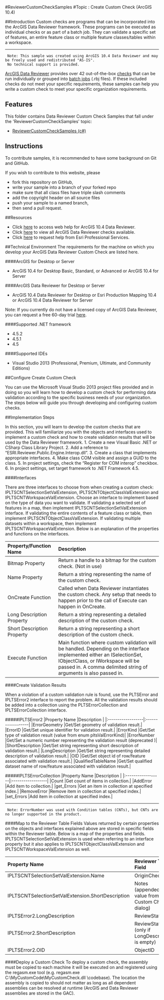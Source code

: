 #ReviewerCustomCheckSamples
#Topic : Create Custom Check (ArcGIS 10.4)

##Introduction
Custom checks are programs that can be incorporated into the ArcGIS Data Reviewer framework. These programs can be executed as individual checks or as part of a batch job. They can validate a specific set of features, an entire feature class or multiple feature classes/tables within a workspace.

----------
     Note: This sample was created using ArcGIS 10.4 Data Reviewer and may be freely used and redistributed "AS-IS". 
     No technical support is provided.

[ArcGIS Data Reviewer](http://www.esri.com/software/arcgis/extensions/arcgis-data-reviewer/index.html) provides over 42 out-of-the-box [checks](http://desktop.arcgis.com/en/arcmap/latest/extensions/data-reviewer/checks-in-data-reviewer.htm) that can be run individually or grouped into [batch jobs](http://desktop.arcgis.com/en/arcmap/latest/extensions/data-reviewer/batch-jobs-and-data-reviewer.htm) (.rbj files). If these included checks do not meet your specific requirements, these samples can help you write a custom check to meet your specific organization requirements.

## Features

This folder contains Data Reviewer Custom Check Samples that fall under the 'ReviewerCustomCheckSamples' topic:

* [ReviewerCustomCheckSamples (c#)](https://github.com/dheerajv/ReviewerCustomCheckSamples)  


## Instructions

To contribute samples, it is recommended to have some background on Git and GitHub. 

If you wish to contribute to this website, please  
* fork this repository on GitHub,  
* write your sample into a branch of your forked repo  
 * make sure that all class files have triple slash comments  
 * add the copyright header on all source files  
* push your sample to a named branch, 
* then send a pull request.

##Resources
* Click [here](http://desktop.arcgis.com/en/arcmap/latest/extensions/data-reviewer/what-is-data-reviewer.htm) to access web help for ArcGIS 10.4 Data Reviewer.
* Click [here](http://desktop.arcgis.com/en/arcmap/latest/extensions/data-reviewer/pdf/Reviewer_check_poster.pdf) to view all ArcGIS Data Reviewer checks available.
* Click [here](http://www.esri.com/services/professional-services/request-services) to request help from Esri Professional Services.

##Technical Environment
The requirements for the machine on which you develop your ArcGIS Data Reviewer Custom Check are listed here.

####ArcGIS for Desktop or Server

* ArcGIS 10.4 for Desktop Basic, Standard, or Advanced or  ArcGIS 10.4 for Server

####ArcGIS Data Reviewer for Desktop or Server

* ArcGIS 10.4 Data Reviewer for Desktop or Esri Production Mapping 10.4 or ArcGIS 10.4 Data Reviewer for Server

Note: If you currently do not have a licensed copy of ArcGIS Data Reviewer, you can request a free 60-day trial [here](http://www.esri.com/apps/products/offers/mapping/index.cfm?prd=reviewer).

####Supported .NET framework

* 4.5.2 
* 4.5.1 
* 4.5 

####Supported IDEs

* Visual Studio 2013 (Professional, Premium, Ultimate, and Community Editions) 

##Configure Create Custom Check

You can use the Microsoft Visual Studio 2013 project files provided and in doing so you will learn how to develop a custom check for performing data validation according to the specific business needs of your organization. The steps below will guide you through developing and configuring custom checks.

##Implementation Steps

In this section, you will learn to develop the custom checks that are provided. This will familiarize you with the objects and interfaces used to implement a custom check and how to create validation results that will be used by the Data Reviewer framework.
     1. Create a new Visual Basic .NET or CSharp Class Library Project.
     2. Add a reference to “ESRI.Reviewer.Public.Engine.Interop.dll”.
     3. Create a class that implements appropriate interfaces.
     4. Make class COM visible and assign a GUID to the class.
     5. In project settings, check the “Register for COM interop” checkbox.
     6. In project settings, set target framework to .NET Framework 4.5.

####Interfaces

There are three interfaces to choose from when creating a custom check: IPLTSCNTSelectionSetValExtension, IPLTSCNTObjectClassValExtension and IPLTSCNTWorkspaceValExtension. Choose an interface to implement based on the type of data you want to validate. If validating a selected set of features in a map, then implement IPLTSCNTSelectionSetValExtension interface. If validating the entire contents of a feature class or table, then implement IPLTSCNTObjectClassValExtension. If validating multiple datasets within a workspace, then implement IPLTSCNTWorkspaceValExtension. Below is an explanation of the properties and functions on the interfaces.

|Property/Function Name       |Description               |
|:--------------------------- |:--------------|
|Bitmap Property              |Return a handle to a bitmap for the custom check. (Not in use)|
|Name Property                |Return a string representing the name of the custom check.|
|OnCreate Function            |Called when Data Reviewer instantiates the custom check. Any setup that needs to happen prior to the call of Execute can happen in OnCreate.|
|Long Description Property    |Return a string representing a detailed description of the custom check.|
|Short Description Property   |Return a string representing a short description of the custom check.|
|Execute Function             |Main function where custom validation will be handled. Depending on the interface implemented either an ISelectionSet, IObjectClass, or IWorkspace will be passed in. A comma delimited string of arguments is also passed in.|

####Create Validation Results

When a violation of a custom validation rule is found, use the PLTSError and IPLTSError2 interface to report the problem. All the validation results should be added into a collection using the PLTSErrorCollection and IPLTSErrorCollection interface.

#####IPLTSError2
|Property Name      |Description        |
|:------------------|:------------------|
|ErrorGeometry      |Get/Set geometry of validation result.|
|ErrorID            |Get/Set unique identifier for validation result.|
|ErrorKind          |Get/Set type of validation result (value from enum pltsValErrorKind)|
|ErrorNumber        |Get/Set a numeric number representing the validation result (deprecated )|
|ShortDescription   |Get/Set string representing short description of validation result.|
|LongDescription    |Get/Set string representing detailed description of validation result.|
|OID                |Get/Set object id of row/feature associated with validation result.|
|QualifiedTableName |Get/Set qualified dataset name of row/feature associated with validation result.|

#####IPLTSErrorCollection
|Property Name      |Description        |
|:------------------|:------------------|
|Count              |Get count of items in collection.|
|AddError           |Add item to collection.|
|get_Errors         |Get an item in collection at specified index.|
|RemoveError        |Remove item in collection at specified index.|
|set_Errors         |Add item in collection at specified index.|

----------
     Note: ErrorNumber was used with Condition tables (CNTs), but CNTs are no longer supported in the product.

####Map to the Reviewer Table Fields
Values returned by certain properties on the objects and interfaces explained above are stored in specific fields within the Reviewer table. Below is a map of the properties and fields. IPLTSCNTSelectionSetValExtension is used when referring to an interface property but it also applies to IPLTSCNTObjectClassValExtension and IPLTSCNTWorkspaceValExtension as well.

|Property Name                                         |Reviewer Table Field        |
|:-----------------------------------------------------|:------------------|
|IPLTSCNTSelectionSetValExtension.Name                 |OriginCheck|
|IPLTSCNTSelectionSetValExtension.ShortDescription     |Notes (appended to value from Custom Check dialog)|
|IPLTSError2.LongDescription                           |ReviewStatus|
|IPLTSError2.ShortDescription                          |ReviewStatus (only if LongDescription is empty)|
|IPLTSError2.OID                                       |ObjectID|

####Deploy a Custom Check
To deploy a custom check, the assembly must be copied to each machine it will be executed on and registered using the regasm.exe tool (e.g. regasm.exe C:\MyCustomCode\MyCustomCheck.dll \codebase). The location the assembly is copied to should not matter as long as all dependent assemblies can be resolved at runtime (ArcGIS and Data Reviewer assemblies are stored in the GAC).

